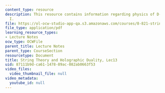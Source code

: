 ```yaml
---
content_type: resource
description: This resource contains information regarding physics of D-branes, Part
  I.
file: https://ol-ocw-studio-app-qa.s3.amazonaws.com/courses/8-821-string-theory-and-holographic-duality-fall-2014/87111b9dca61147889ac082ab0663f53_MIT8_821S15_Lec13.pdf
file_type: application/pdf
learning_resource_types:
- Lecture Notes
ocw_type: OCWFile
parent_title: Lecture Notes
parent_type: CourseSection
resourcetype: Document
title: String Theory and Holographic Duality, Lec13
uid: 87111b9d-ca61-1478-89ac-082ab0663f53
video_files:
  video_thumbnail_file: null
video_metadata:
  youtube_id: null
---
```

